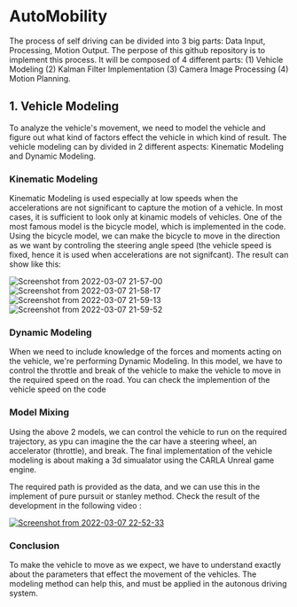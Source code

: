 # AutoMobility

The process of self driving can be divided into 3 big parts: Data Input, Processing, Motion Output. The perpose of this github repository is to implement this process. It will be composed of 4 different parts: (1) Vehicle Modeling (2) Kalman Filter Implementation (3) Camera Image Processing (4) Motion Planning.


## 1. Vehicle Modeling

To analyze the vehicle's movement, we need to model the vehicle and figure out what kind of factors effect the vehicle in which kind of result. The vehicle modeling can by divided in 2 different aspects: Kinematic Modeling and Dynamic Modeling.

### Kinematic Modeling
Kinematic Modeling is used especially at low speeds when the accelerations are not significant to capture the motion of a vehicle. In most cases, it is sufficient to look only at kinamic models of vehicles. One of the most famous model is the bicycle model, which is implemented in the code. Using the bicycle model, we can make the bicycle to move in the direction as we want by controling the steering angle speed (the vehicle speed is fixed, hence it is used when accelerations are not signifcant). The result can show like this:

![Screenshot from 2022-03-07 21-57-00](https://user-images.githubusercontent.com/22390526/157038830-3dad543e-f7cc-4c51-8f54-e619064d7efe.png)
![Screenshot from 2022-03-07 21-58-17](https://user-images.githubusercontent.com/22390526/157038969-f3d45d24-1462-4698-8402-73f8c3d8ae16.png)
![Screenshot from 2022-03-07 21-59-13](https://user-images.githubusercontent.com/22390526/157039092-fd59d576-eed2-4be2-a9e2-dab2a96e9027.png)
![Screenshot from 2022-03-07 21-59-52](https://user-images.githubusercontent.com/22390526/157039179-6db3eee9-9d22-4313-bdcb-e84bdd6239fc.png)

### Dynamic Modeling
When we need to include knowledge of the forces and moments acting on the vehicle, we're performing Dynamic Modeling. In this model, we have to control the throttle and break of the vehicle to make the vehicle to move in the required speed on the road. You can check the implemention of the vehicle speed on the code

### Model Mixing
Using the above 2 models, we can control the vehicle to run on the required trajectory, as ypu can imagine the the car have a steering wheel, an accelerator (throttle), and break. The final implementation of the vehicle modeling is about making a 3d simualator using the CARLA Unreal game engine.

The required path is provided as the data, and we can use this in the implement of pure pursuit or stanley method. Check the result of the development in the following video :

[![Screenshot from 2022-03-07 22-52-33](https://user-images.githubusercontent.com/22390526/157047285-27cb3363-66de-4710-88de-6cb21da6ae81.png)](https://youtu.be/31MsmHTRn6E)

### Conclusion
To make the vehicle to move as we expect, we have to understand exactly about the parameters that effect the movement of the vehicles. The modeling method can help this, and must be applied in the autonous driving system.
